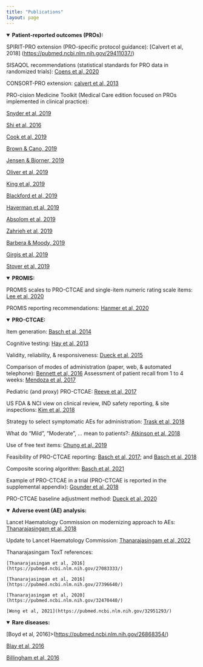 ```yaml
---
title: "Publications"
layout: page
---
```

<details open>
  <summary><b>Patient-reported outcomes (PROs):</b></summary>

  SPIRIT-PRO extension (PRO-specific protocol guidance):  [Calvert et al, 2018]    (https://pubmed.ncbi.nlm.nih.gov/29411037/)
  
  SISAQOL recommendations (statistical standards for PRO data in randomized trials):  [Coens et al, 2020](https://pubmed.ncbi.nlm.nih.gov/32007209/)
  
  CONSORT-PRO extension:  [calvert et al, 2013](https://pubmed.ncbi.nlm.nih.gov/23443445/)
  
  PRO-cision Medicine Toolkit (Medical Care edition focused on PROs implemented in clinical practice):
  
  [Snyder et al, 2019](https://pubmed.ncbi.nlm.nih.gov/30985589/)
  
  [Shi et al, 2016](https://pubmed.ncbi.nlm.nih.gov/30985590/)
  
  [Cook et al, 2019](https://pubmed.ncbi.nlm.nih.gov/30985591/)
  
  [Brown & Cano, 2019](https://pubmed.ncbi.nlm.nih.gov/30985592/)
  
  [Jensen & Bjorner, 2019](https://pubmed.ncbi.nlm.nih.gov/30985593/)
  
  [Oliver et al, 2019](https://pubmed.ncbi.nlm.nih.gov/30985594/)
  
  [King et al, 2019](https://pubmed.ncbi.nlm.nih.gov/30985595/)
  
  [Blackford et al, 2019](https://pubmed.ncbi.nlm.nih.gov/30985596/)
  
  [Haverman et al, 2019](https://pubmed.ncbi.nlm.nih.gov/30985597/)
  
  [Absolom et al, 2019](https://pubmed.ncbi.nlm.nih.gov/30985598/)
  
  [Zahrieh et al, 2019](https://pubmed.ncbi.nlm.nih.gov/30985599/)
  
  [Barbera & Moody, 2019](https://pubmed.ncbi.nlm.nih.gov/30985600/)
  
  [Girgis et al, 2019](https://pubmed.ncbi.nlm.nih.gov/30985601/)
  
  [Stover et al, 2019](https://pubmed.ncbi.nlm.nih.gov/30985602/)

</details>

<details open>
  <summary><b>PROMIS:</b></summary>

  PROMIS scales to PRO-CTCAE and single-item numeric rating scale items:  [Lee et al, 2020](https://pubmed.ncbi.nlm.nih.gov/33305344/)
  
  PROMIS reporting recommendations: [Hanmer et al, 2020](https://pubmed.ncbi.nlm.nih.gov/32215788/)
</details>

<details open>
  <summary><b>PRO-CTCAE:</b></summary>

  Item generation:  [Basch et al, 2014](https://pubmed.ncbi.nlm.nih.gov/25265940/)
  
  Cognitive testing:  [Hay et al, 2013](https://pubmed.ncbi.nlm.nih.gov/23868457/)
  
  Validity, reliability, & responsiveness:  [Dueck et al, 2015](https://pubmed.ncbi.nlm.nih.gov/26270597/)
  
  Comparison of modes of administration (paper, web, & automated telephone):  [Bennett et al, 2016](https://pubmed.ncbi.nlm.nih.gov/26892667/) 
  Assessment of patient recall from 1 to 4 weeks:  [Mendoza et al, 2017](https://pubmed.ncbi.nlm.nih.gov/28545337/)
  
  Pediatric (and proxy) PRO-CTCAE:  [Reeve et al, 2017](https://pubmed.ncbi.nlm.nih.gov/28062347/)
  
  US FDA & NCI view on clinical review, IND safety reporting, & site inspections:  [Kim et al, 2018](https://pubmed.ncbi.nlm.nih.gov/29237718/)
  
  Strategy to select symptomatic AEs for administration:  [Trask et al, 2018](https://pubmed.ncbi.nlm.nih.gov/30230365/)
  
  What do “Mild”, “Moderate”, … mean to patients?:  [Atkinson et al, 2018](https://pubmed.ncbi.nlm.nih.gov/29129739/)
  
  Use of free text items:  [Chung et al, 2019](https://pubmed.ncbi.nlm.nih.gov/30840079/)
  
  Feasibility of PRO-CTCAE reporting:  [Basch et al, 2017](https://pubmed.ncbi.nlm.nih.gov/28463161/); and  [Basch et al, 2018](https://pubmed.ncbi.nlm.nih.gov/30204536/)
  
  Composite scoring algorithm:  [Basch et al, 2021](https://pubmed.ncbi.nlm.nih.gov/33258687/)
  
  Example of PRO-CTCAE in a trial (PRO-CTCAE is reported in the supplemental appendix):  [Gounder et al, 2018](https://pubmed.ncbi.nlm.nih.gov/30575484/)
  
  PRO-CTCAE baseline adjustment method:  [Dueck et al, 2020](https://pubmed.ncbi.nlm.nih.gov/31556911/)
</details>

<details open>
  <summary><b>Adverse event (AE) analysis:</b></summary>
  
  Lancet Haematology Commission on modernizing approach to AEs:  [Thanarajasingam et al, 2018](https://pubmed.ncbi.nlm.nih.gov/29907552/)
  
  Update to Lancet Haematology Commission:  [Thanarajasingam et al, 2022](https://pubmed.ncbi.nlm.nih.gov/35483398/)
  
  Thanarajasingam ToxT references:
  
    [Thanarajasingam et al, 2016](https://pubmed.ncbi.nlm.nih.gov/27083333/)
    
    [Thanarajasingam et al, 2016](https://pubmed.ncbi.nlm.nih.gov/27396640/)
    
    [Thanarajasingam et al, 2020](https://pubmed.ncbi.nlm.nih.gov/32470440/)
    
    [Wong et al, 2021](https://pubmed.ncbi.nlm.nih.gov/32951293/)

</details>

<details open>
  <summary><b>Rare diseases:</b></summary>
  
  [Boyd et al, 2016]>(https://pubmed.ncbi.nlm.nih.gov/26868354/)
  
  [Blay et al, 2016](https://pubmed.ncbi.nlm.nih.gov/26868355/)
  
  [Billingham et al, 2016](https://pubmed.ncbi.nlm.nih.gov/26868356/)

</details>



